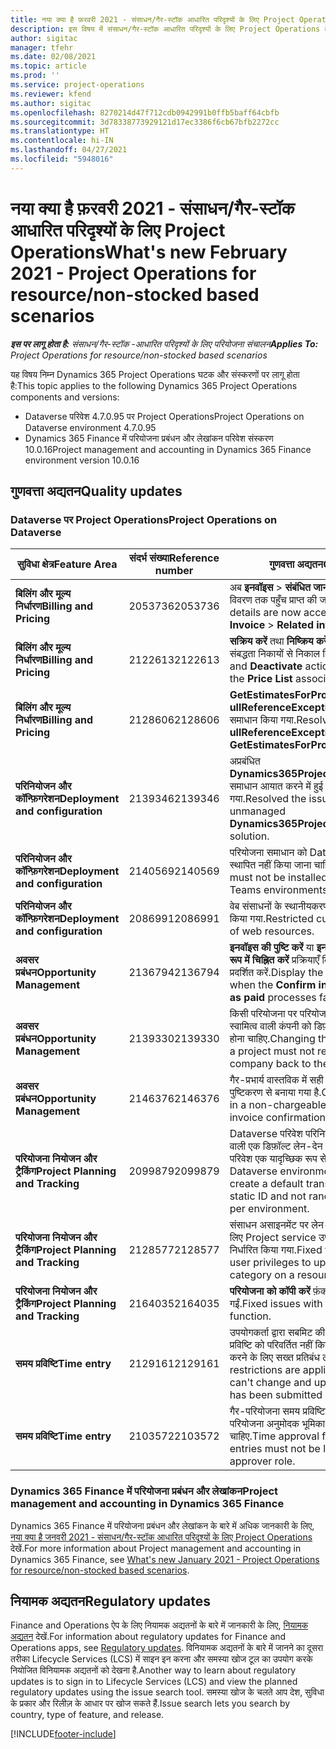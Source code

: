 ```yaml
---
title: नया क्या है फ़रवरी 2021 - संसाधन/गैर-स्टॉक आधारित परिदृश्यों के लिए Project Operations
description: इस विषय में संसाधन/गैर-स्टॉक आधारित परिदृश्यों के लिए Project Operations के फ़रवरी 2021 रिलीज़ में उपलब्ध गुणवत्ता अद्यतनों के बारे में जानकारी दी गई है.
author: sigitac
manager: tfehr
ms.date: 02/08/2021
ms.topic: article
ms.prod: ''
ms.service: project-operations
ms.reviewer: kfend
ms.author: sigitac
ms.openlocfilehash: 8270214d47f712cdb0942991b0ffb5baff64cbfb
ms.sourcegitcommit: 3d78338773929121d17ec3386f6cb67bfb2272cc
ms.translationtype: HT
ms.contentlocale: hi-IN
ms.lasthandoff: 04/27/2021
ms.locfileid: "5948016"
---
```

# <a name="whats-new-february-2021---project-operations-for-resourcenon-stocked-based-scenarios"></a><span data-ttu-id="501ca-103">नया क्या है फ़रवरी 2021 - संसाधन/गैर-स्टॉक आधारित परिदृश्यों के लिए Project Operations</span><span class="sxs-lookup"><span data-stu-id="501ca-103">What's new February 2021 - Project Operations for resource/non-stocked based scenarios</span></span>

<span data-ttu-id="501ca-104">_**इस पर लागू होता है:** संसाधन/गैर-स्टॉक -आधारित परिदृश्यों के लिए परियोजना संचालन_</span><span class="sxs-lookup"><span data-stu-id="501ca-104">_**Applies To:** Project Operations for resource/non-stocked based scenarios_</span></span>

<span data-ttu-id="501ca-105">यह विषय निम्न Dynamics 365 Project Operations घटक और संस्करणों पर लागू होता है:</span><span class="sxs-lookup"><span data-stu-id="501ca-105">This topic applies to the following Dynamics 365 Project Operations components and versions:</span></span>

- <span data-ttu-id="501ca-106">Dataverse परिवेश 4.7.0.95 पर Project Operations</span><span class="sxs-lookup"><span data-stu-id="501ca-106">Project Operations on Dataverse environment 4.7.0.95</span></span>
- <span data-ttu-id="501ca-107">Dynamics 365 Finance में परियोजना प्रबंधन और लेखांकन परिवेश संस्करण 10.0.16</span><span class="sxs-lookup"><span data-stu-id="501ca-107">Project management and accounting in Dynamics 365 Finance environment version 10.0.16</span></span> 

## <a name="quality-updates"></a><span data-ttu-id="501ca-108">गुणवत्ता अद्यतन</span><span class="sxs-lookup"><span data-stu-id="501ca-108">Quality updates</span></span>

### <a name="project-operations-on-dataverse"></a><span data-ttu-id="501ca-109">Dataverse पर Project Operations</span><span class="sxs-lookup"><span data-stu-id="501ca-109">Project Operations on Dataverse</span></span>

| <span data-ttu-id="501ca-110">**सुविधा क्षेत्र**</span><span class="sxs-lookup"><span data-stu-id="501ca-110">**Feature Area**</span></span> | <span data-ttu-id="501ca-111">**संदर्भ संख्या**</span><span class="sxs-lookup"><span data-stu-id="501ca-111">**Reference number**</span></span> | <span data-ttu-id="501ca-112">**गुणवत्ता अद्यतन**</span><span class="sxs-lookup"><span data-stu-id="501ca-112">**Quality update**</span></span> |
| --- | --- | --- |
| <span data-ttu-id="501ca-113">**बिलिंग और मूल्य निर्धारण**</span><span class="sxs-lookup"><span data-stu-id="501ca-113">**Billing and Pricing**</span></span> | <span data-ttu-id="501ca-114">2053736</span><span class="sxs-lookup"><span data-stu-id="501ca-114">2053736</span></span> | <span data-ttu-id="501ca-115">अब **इनवॉइस** > **संबंधित जानकारी** पर जाकर इनवॉइस पंक्ति विवरण तक पहुँच प्राप्त की जा सकती है.</span><span class="sxs-lookup"><span data-stu-id="501ca-115">Invoice line details are now accessible by going to **Invoice** > **Related information**.</span></span> |
| <span data-ttu-id="501ca-116">**बिलिंग और मूल्य निर्धारण**</span><span class="sxs-lookup"><span data-stu-id="501ca-116">**Billing and Pricing**</span></span> | <span data-ttu-id="501ca-117">2122613</span><span class="sxs-lookup"><span data-stu-id="501ca-117">2122613</span></span> | <span data-ttu-id="501ca-118">**सक्रिय करें** तथा **निष्क्रिय करें** कार्रवाइयों को **मूल्य सूची** संबद्धता निकायों से निकाल दिया गया था.</span><span class="sxs-lookup"><span data-stu-id="501ca-118">The **Activate** and **Deactivate** actions were removed from the **Price List** association entities.</span></span> |
| <span data-ttu-id="501ca-119">**बिलिंग और मूल्य निर्धारण**</span><span class="sxs-lookup"><span data-stu-id="501ca-119">**Billing and Pricing**</span></span> | <span data-ttu-id="501ca-120">2128606</span><span class="sxs-lookup"><span data-stu-id="501ca-120">2128606</span></span> | <span data-ttu-id="501ca-121">**GetEstimatesForProject** प्लग-इन में **ullReferenceException** के साथ समस्या का समाधान किया गया.</span><span class="sxs-lookup"><span data-stu-id="501ca-121">Resolved the issue with **ullReferenceException** in the **GetEstimatesForProject** plug-in.</span></span> |
| <span data-ttu-id="501ca-122">**परिनियोजन और कॉन्फ़िगरेशन**</span><span class="sxs-lookup"><span data-stu-id="501ca-122">**Deployment and configuration**</span></span> | <span data-ttu-id="501ca-123">2139346</span><span class="sxs-lookup"><span data-stu-id="501ca-123">2139346</span></span> | <span data-ttu-id="501ca-124">अप्रबंधित **Dynamics365ProjectOperationsDualWrite** समाधान आयात करने में हुई समस्या का समाधान किया गया.</span><span class="sxs-lookup"><span data-stu-id="501ca-124">Resolved the issue with importing unmanaged **Dynamics365ProjectOperationsDualWrite** solution.</span></span> |
| <span data-ttu-id="501ca-125">**परिनियोजन और कॉन्फ़िगरेशन**</span><span class="sxs-lookup"><span data-stu-id="501ca-125">**Deployment and configuration**</span></span> | <span data-ttu-id="501ca-126">2140569</span><span class="sxs-lookup"><span data-stu-id="501ca-126">2140569</span></span> | <span data-ttu-id="501ca-127">परियोजना समाधान को Dataverse Teams परिवेश में स्थापित नहीं किया जाना चाहिए.</span><span class="sxs-lookup"><span data-stu-id="501ca-127">Project solution must not be installed in the Dataverse Teams environments.</span></span> |
| <span data-ttu-id="501ca-128">**परिनियोजन और कॉन्फ़िगरेशन**</span><span class="sxs-lookup"><span data-stu-id="501ca-128">**Deployment and configuration**</span></span> | <span data-ttu-id="501ca-129">2086991</span><span class="sxs-lookup"><span data-stu-id="501ca-129">2086991</span></span> | <span data-ttu-id="501ca-130">वेब संसाधनों के स्थानीयकरण के अनुकूलन को प्रतिबंधित किया गया.</span><span class="sxs-lookup"><span data-stu-id="501ca-130">Restricted customizing localization of web resources.</span></span> |
| <span data-ttu-id="501ca-131">**अवसर प्रबंधन**</span><span class="sxs-lookup"><span data-stu-id="501ca-131">**Opportunity Management**</span></span> | <span data-ttu-id="501ca-132">2136794</span><span class="sxs-lookup"><span data-stu-id="501ca-132">2136794</span></span> | <span data-ttu-id="501ca-133">**इनवॉइस की पुष्टि करें** या **इनवॉइस को भुगतान किया गया के रूप में चिह्नित करें** प्रक्रियाएँ विफल होने पर सही त्रुटि संदेश प्रदर्शित करें.</span><span class="sxs-lookup"><span data-stu-id="501ca-133">Display the correct error message when the **Confirm invoice** or **Mark invoice as paid** processes fail.</span></span> |
| <span data-ttu-id="501ca-134">**अवसर प्रबंधन**</span><span class="sxs-lookup"><span data-stu-id="501ca-134">**Opportunity Management**</span></span> | <span data-ttu-id="501ca-135">2139330</span><span class="sxs-lookup"><span data-stu-id="501ca-135">2139330</span></span> | <span data-ttu-id="501ca-136">किसी परियोजना पर परियोजना प्रबंधक को बदलने से स्वामित्व वाली कंपनी को डिफ़ॉल्ट मान पर वापस सेट नहीं होना चाहिए.</span><span class="sxs-lookup"><span data-stu-id="501ca-136">Changing the Project manager on a project must not reset the owning company back to the default value.</span></span> |
| <span data-ttu-id="501ca-137">**अवसर प्रबंधन**</span><span class="sxs-lookup"><span data-stu-id="501ca-137">**Opportunity Management**</span></span> | <span data-ttu-id="501ca-138">2146376</span><span class="sxs-lookup"><span data-stu-id="501ca-138">2146376</span></span> | <span data-ttu-id="501ca-139">गैर-प्रभार्य वास्तविक में सही कर राशि को इनवॉइस पुष्टिकरण से बनाया गया है.</span><span class="sxs-lookup"><span data-stu-id="501ca-139">Corrected tax amount in a non-chargeable actual is created from invoice confirmation.</span></span> |
| <span data-ttu-id="501ca-140">**परियोजना नियोजन और ट्रैकिंग**</span><span class="sxs-lookup"><span data-stu-id="501ca-140">**Project Planning and Tracking**</span></span> | <span data-ttu-id="501ca-141">2099879</span><span class="sxs-lookup"><span data-stu-id="501ca-141">2099879</span></span> | <span data-ttu-id="501ca-142">Dataverse परिवेश परिनियोजन को एक स्थिर आईडी वाली एक डिफ़ॉल्ट लेन-देन श्रेणी बनानी चाहिए और प्रति परिवेश एक यादृच्छिक रूप से उत्पन्न नहीं करना चाहिए.</span><span class="sxs-lookup"><span data-stu-id="501ca-142">The Dataverse environment deployment must create a default transaction category with a static ID and not randomly generate one per environment.</span></span> |
| <span data-ttu-id="501ca-143">**परियोजना नियोजन और ट्रैकिंग**</span><span class="sxs-lookup"><span data-stu-id="501ca-143">**Project Planning and Tracking**</span></span> | <span data-ttu-id="501ca-144">2128577</span><span class="sxs-lookup"><span data-stu-id="501ca-144">2128577</span></span> | <span data-ttu-id="501ca-145">संसाधन असाइनमेंट पर लेन-देन श्रेणी को अद्यतित करने के लिए Project service उपयोगकर्ता विशेषाधिकारों को निर्धारित किया गया.</span><span class="sxs-lookup"><span data-stu-id="501ca-145">Fixed the Project service user privileges to update the transaction category on a resource assignment.</span></span> |
| <span data-ttu-id="501ca-146">**परियोजना नियोजन और ट्रैकिंग**</span><span class="sxs-lookup"><span data-stu-id="501ca-146">**Project Planning and Tracking**</span></span> | <span data-ttu-id="501ca-147">2164035</span><span class="sxs-lookup"><span data-stu-id="501ca-147">2164035</span></span> | <span data-ttu-id="501ca-148">**परियोजना को कॉपी करें** फ़ंक्शन के साथ समस्याएं ठीक की गईं.</span><span class="sxs-lookup"><span data-stu-id="501ca-148">Fixed issues with the **Copy Project** function.</span></span> |
| <span data-ttu-id="501ca-149">**समय प्रविष्टि**</span><span class="sxs-lookup"><span data-stu-id="501ca-149">**Time entry**</span></span> | <span data-ttu-id="501ca-150">2129161</span><span class="sxs-lookup"><span data-stu-id="501ca-150">2129161</span></span> | <span data-ttu-id="501ca-151">उपयोगकर्ता द्वारा सबमिट की गई या स्वीकृत की गई समय प्रविष्टि को परिवर्तित नहीं किया जा सकता है, यह सुनिश्चित करने के लिए सख्त प्रतिबंध लागू किए जाते हैं.</span><span class="sxs-lookup"><span data-stu-id="501ca-151">Tighter restrictions are applied to ensure users can't change and update a time entry that has been submitted or approved.</span></span> |
| <span data-ttu-id="501ca-152">**समय प्रविष्टि**</span><span class="sxs-lookup"><span data-stu-id="501ca-152">**Time entry**</span></span> | <span data-ttu-id="501ca-153">2103572</span><span class="sxs-lookup"><span data-stu-id="501ca-153">2103572</span></span> | <span data-ttu-id="501ca-154">गैर-परियोजना समय प्रविष्टियों के लिए समय अनुमोदन को परियोजना अनुमोदक भूमिका की आवश्यकता नहीं होनी चाहिए.</span><span class="sxs-lookup"><span data-stu-id="501ca-154">Time approval for non-project time entries must not be looking for project approver role.</span></span> |

### <a name="project-management-and-accounting-in-dynamics-365-finance"></a><span data-ttu-id="501ca-155">Dynamics 365 Finance में परियोजना प्रबंधन और लेखांकन</span><span class="sxs-lookup"><span data-stu-id="501ca-155">Project management and accounting in Dynamics 365 Finance</span></span> 

<span data-ttu-id="501ca-156">Dynamics 365 Finance में परियोजना प्रबंधन और लेखांकन के बारे में अधिक जानकारी के लिए, [नया क्या है जनवरी 2021 - संसाधन/गैर-स्टॉक आधारित परिदृश्यों के लिए Project Operations](whats-new-jan-2021-resource-based.md) देखें.</span><span class="sxs-lookup"><span data-stu-id="501ca-156">For more information about Project management and accounting in Dynamics 365 Finance, see [What's new January 2021 - Project Operations for resource/non-stocked based scenarios](whats-new-jan-2021-resource-based.md).</span></span>


## <a name="regulatory-updates"></a><span data-ttu-id="501ca-157">नियामक अद्यतन</span><span class="sxs-lookup"><span data-stu-id="501ca-157">Regulatory updates</span></span>

<span data-ttu-id="501ca-158">Finance and Operations ऐप के लिए नियामक अद्यतनों के बारे में जानकारी के लिए, [नियामक अद्यतन](/dynamics365/finance/localizations/regulatory-updates) देखें.</span><span class="sxs-lookup"><span data-stu-id="501ca-158">For information about regulatory updates for Finance and Operations apps, see [Regulatory updates](/dynamics365/finance/localizations/regulatory-updates).</span></span> <span data-ttu-id="501ca-159">विनियामक अद्यतनों के बारे में जानने का दूसरा तरीका Lifecycle Services (LCS) में साइन इन करना और समस्या खोज टूल का उपयोग करके नियोजित विनियामक अद्यतनों को देखना है.</span><span class="sxs-lookup"><span data-stu-id="501ca-159">Another way to learn about regulatory updates is to sign in to Lifecycle Services (LCS) and view the planned regulatory updates using the issue search tool.</span></span> <span data-ttu-id="501ca-160">समस्या खोज के चलते आप देश, सुविधा के प्रकार और रिलीज़ के आधार पर खोज सकते हैं.</span><span class="sxs-lookup"><span data-stu-id="501ca-160">Issue search lets you search by country, type of feature, and release.</span></span>


[!INCLUDE[footer-include](../includes/footer-banner.md)]